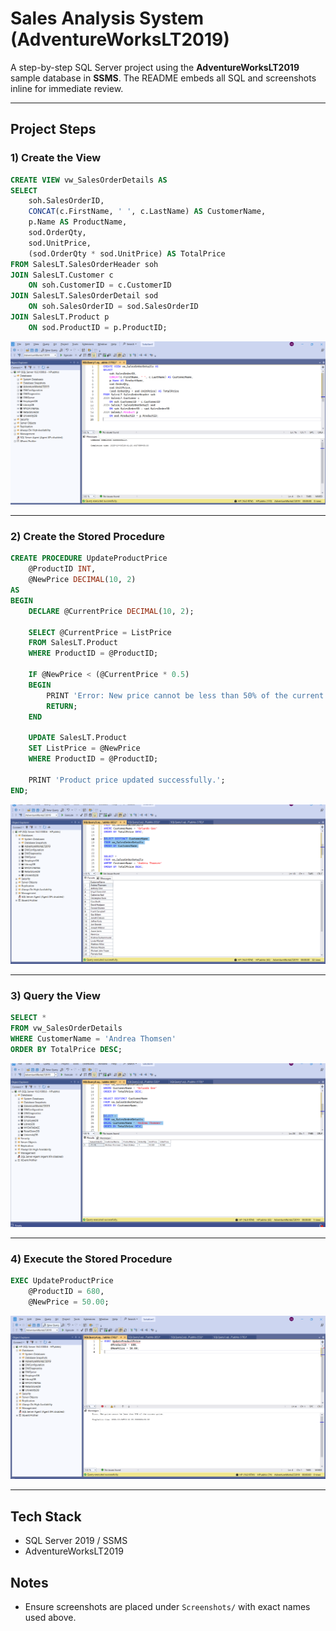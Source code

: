 # Sales Analysis System (AdventureWorksLT2019)

A step-by-step SQL Server project using the **AdventureWorksLT2019** sample database in **SSMS**. The README embeds all SQL and screenshots inline for immediate review.

---

## Project Steps

### 1) Create the View
```sql
CREATE VIEW vw_SalesOrderDetails AS
SELECT
    soh.SalesOrderID,
    CONCAT(c.FirstName, ' ', c.LastName) AS CustomerName,
    p.Name AS ProductName,
    sod.OrderQty,
    sod.UnitPrice,
    (sod.OrderQty * sod.UnitPrice) AS TotalPrice
FROM SalesLT.SalesOrderHeader soh
JOIN SalesLT.Customer c
    ON soh.CustomerID = c.CustomerID
JOIN SalesLT.SalesOrderDetail sod
    ON soh.SalesOrderID = sod.SalesOrderID
JOIN SalesLT.Product p
    ON sod.ProductID = p.ProductID;
```
![Step 1 – Create View](Screenshots/Step1_Create_View.png)

---

### 2) Create the Stored Procedure
```sql
CREATE PROCEDURE UpdateProductPrice
    @ProductID INT,
    @NewPrice DECIMAL(10, 2)
AS
BEGIN
    DECLARE @CurrentPrice DECIMAL(10, 2);

    SELECT @CurrentPrice = ListPrice
    FROM SalesLT.Product
    WHERE ProductID = @ProductID;

    IF @NewPrice < (@CurrentPrice * 0.5)
    BEGIN
        PRINT 'Error: New price cannot be less than 50% of the current price.';
        RETURN;
    END

    UPDATE SalesLT.Product
    SET ListPrice = @NewPrice
    WHERE ProductID = @ProductID;

    PRINT 'Product price updated successfully.';
END;
```
![Step 2 – Create Stored Procedure](Screenshots/Step2_Create_StoredProcedure.png)

---

### 3) Query the View
```sql
SELECT *
FROM vw_SalesOrderDetails
WHERE CustomerName = 'Andrea Thomsen'
ORDER BY TotalPrice DESC;
```
![Step 3 – Query View](Screenshots/Step3_Query_View.png)

---

### 4) Execute the Stored Procedure
```sql
EXEC UpdateProductPrice 
    @ProductID = 680,
    @NewPrice = 50.00;
```
![Step 4 – Execute Procedure](Screenshots/Step4_Execute_Procedure.png)

---

## Tech Stack
- SQL Server 2019 / SSMS
- AdventureWorksLT2019

## Notes
- Ensure screenshots are placed under `Screenshots/` with exact names used above.
